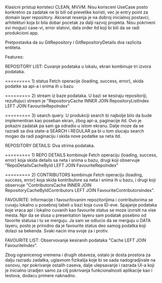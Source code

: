 Klasicni pristup koristeci CLEAN, MVVM. Nisu korisceni UseCase posto konkretno za zadatak ne bi bili od prevelike koristi, 
vec je entry point za domain layer repository. Akcenat resenja je na dobroj inicialnoj postavci, arhitekturi koja bi bila dobar 
pocetak za dalji razvoj projekta. Nisu pokriveni svi moguci case-vi, error statovi, data order itd koji bi bili da se radi produkcioni app.

Pretpostavka da su GitRepository i GitRepositoryDetails dva razlicita entiteta.

Features:

REPOSITORY LIST: Cuvanje podataka u lokalu, ekran kombinuje tri izvora podataka.

========= 1) status Fetch operacije (loading, success, error), skida podatke sa api-a i snima ih u bazu

========= 2) stream iz baze podataka. U bazi se kesiraju repositoriji, rezultujuci stream je "RepositoryCache INNER JOIN RepositoryListIndex LEFT JOIN FavouriteRepoIndex"

========= 3) search query. U produkciji search bi najbolje bilo da bude implementiran kao poseban ekran, zbog api-a, paginacije itd. Ovo je pokazni zadatak pa sam ga odradio u istom ekranu. Dalje moze da se razradi sa dva state-a SEARCH i REGULAR pa bi u tom slucaju search mogao da radi paginaciju i skida nove podatke sa neta itd.


REPOSITORY DETAILS: Dva strima podataka.

========= 1) REPO DETAILS kombinuje Fetch operaciju (loading, success, error) koja skida details sa neta i snima u bazu, drugi koji observuje "RepoDetailsCacheById LEFT JOIN FavouriteRepoIndex"

========= 2) CONTRIBUTORS kombinuje Fetch operaciju (loading, success, error) koja skida kontributore sa neta i snima ih u bazu, i drugi koji observuje "ContributorsCache INNER JOIN RepositoryCacheByIdContributors LEFT JOIN FavouriteContributorsIndex".


FAVOURITE: Informacije i favouritovanim repozitorijima i contributorima se cuvaju lokalno u posebnoj tabeli u bazi koja cuva ID-eve. Spajanje podataka koje vraca api i lokalno cuvanih kao favourite status se moze izvrsiti na vise mesta. Npr da se slusa u presentation layeru sam podatak posebno od favorite statusa i tu se merguju. Ja sam se odlucio da se merguju u DATA layeru, posto je prirodno da je 
favourite status deo samog podatka koji dolazi sa bekenda. Svaki nacin ima svoje za i protiv. 


FAVOURITE LIST: Observovanje kesiranih podataka "Cache LEFT JOIN FavouriteIndex".

Zbog ogranicenog vremena i drugih obaveza, ostalo je dosta prostora za dalju razradu zadatka, 
uglavnom fizikalija koje bi se sada nadogradjivale na osnovu, npr pokrivanje ostalih caseva, 
dalje ulepsavanje i razrada UI-a koji je inicialno izradjen samo za cilj pokrivanja funkcionalnosti aplikacije
kao i testova, dodacu primere naknadno.


